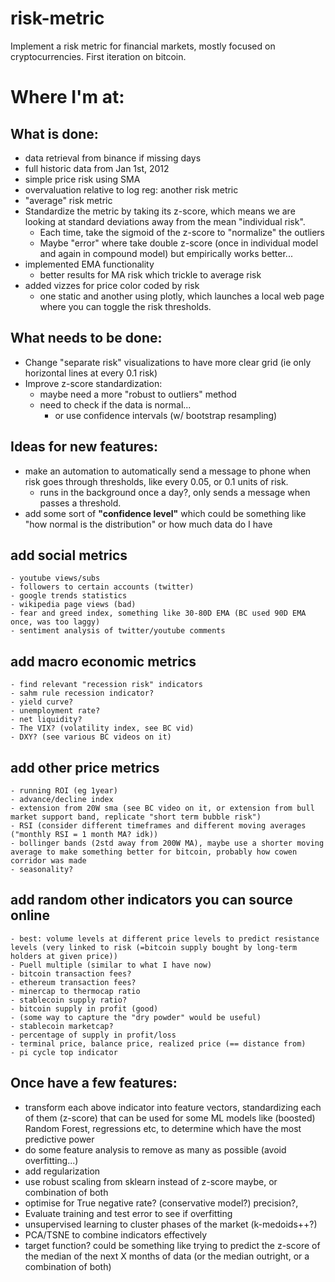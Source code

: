 # risk-metric
Implement a risk metric for financial markets, mostly focused on cryptocurrencies. First iteration on bitcoin. 

# Where I'm at:

## What is done:
- data retrieval from binance if missing days
- full historic data from Jan 1st, 2012
- simple price risk using SMA
- overvaluation relative to log reg: another risk metric
- "average" risk metric
- Standardize the metric by taking its z-score, which means we are looking at standard deviations away from the mean "individual risk".
    - Each time, take the sigmoid of the z-score to "normalize" the outliers
    - Maybe "error" where take double z-score (once in individual model and again in compound model) but empirically works better...
- implemented EMA functionality
    - better results for MA risk which trickle to average risk
- added vizzes for price color coded by risk
    - one static and another using plotly, which launches a local web page where you can toggle the risk thresholds. 


## What needs to be done:
- Change "separate risk" visualizations to have more clear grid (ie only horizontal lines at every 0.1 risk)
- Improve z-score standardization:
    - maybe need a more "robust to outliers" method
    - need to check if the data is normal...
        - or use confidence intervals (w/ bootstrap resampling)

## Ideas for new features:
- make an automation to automatically send a message to phone when risk goes through thresholds, like every 0.05, or 0.1 units of risk. 
    - runs in the background once a day?, only sends a message when passes a threshold. 
- add some sort of **"confidence level"** which could be something like "how normal is the distribution" or how much data do I have

## add social metrics
    - youtube views/subs
    - followers to certain accounts (twitter)
    - google trends statistics
    - wikipedia page views (bad)
    - fear and greed index, something like 30-80D EMA (BC used 90D EMA once, was too laggy)
    - sentiment analysis of twitter/youtube comments
  
## add macro economic metrics
    - find relevant "recession risk" indicators
    - sahm rule recession indicator?
    - yield curve?
    - unemployment rate?
    - net liquidity?
    - The VIX? (volatility index, see BC vid)
    - DXY? (see various BC videos on it)

## add other price metrics
    - running ROI (eg 1year)
    - advance/decline index
    - extension from 20W sma (see BC video on it, or extension from bull market support band, replicate "short term bubble risk")
    - RSI (consider different timeframes and different moving averages ("monthly RSI = 1 month MA? idk))
    - bollinger bands (2std away from 200W MA), maybe use a shorter moving average to make something better for bitcoin, probably how cowen corridor was made
    - seasonality?

## add random other indicators you can source online
    - best: volume levels at different price levels to predict resistance levels (very linked to risk (=bitcoin supply bought by long-term holders at given price))
    - Puell multiple (similar to what I have now)
    - bitcoin transaction fees?
    - ethereum transaction fees?
    - minercap to thermocap ratio
    - stablecoin supply ratio?
    - bitcoin supply in profit (good)
    - (some way to capture the "dry powder" would be useful)
    - stablecoin marketcap?
    - percentage of supply in profit/loss
    - terminal price, balance price, realized price (== distance from)
    - pi cycle top indicator

## Once have a few features:
- transform each above indicator into feature vectors, standardizing each of them (z-score) that can be used for some ML models like (boosted) Random Forest, regressions etc, to determine which have the most predictive power
- do some feature analysis to remove as many as possible (avoid overfitting...)
- add regularization
- use robust scaling from sklearn instead of z-score maybe, or combination of both
- optimise for True negative rate? (conservative model?) precision?, 
- Evaluate training and test error to see if overfitting
- unsupervised learning to cluster phases of the market (k-medoids++?)
- PCA/TSNE to combine indicators effectively
- target function? could be something like trying to predict the z-score of the median of the next X months of data (or the median outright, or a combination of both)
